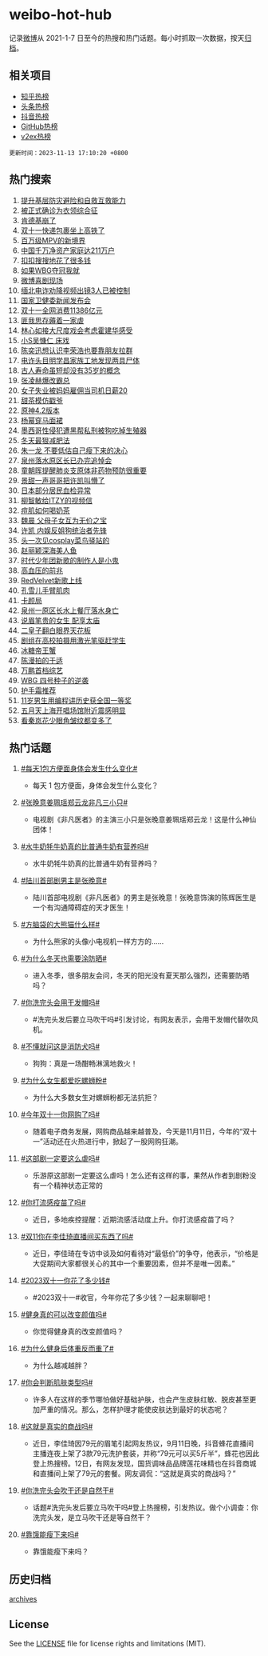 # weibo-hot-hub

记录[微博](https://www.weibo.com)从 2021-1-7 日至今的热搜和热门话题。每小时抓取一次数据，按天[归档](archives)。

## 相关项目

- [知乎热榜](https://github.com/lonnyzhang423/zhihu-hot-hub)
- [头条热榜](https://github.com/lonnyzhang423/toutiao-hot-hub)
- [抖音热榜](https://github.com/lonnyzhang423/douyin-hot-hub)
- [GitHub热榜](https://github.com/lonnyzhang423/github-hot-hub)
- [v2ex热榜](https://github.com/lonnyzhang423/v2ex-hot-hub)


`更新时间：2023-11-13 17:10:20 +0800`

## 热门搜索

1. [提升基层防灾避险和自救互救能力](https://m.weibo.cn/search?containerid=100103type%3D1%26t%3D10%26q%3D%23%E6%8F%90%E5%8D%87%E5%9F%BA%E5%B1%82%E9%98%B2%E7%81%BE%E9%81%BF%E9%99%A9%E5%92%8C%E8%87%AA%E6%95%91%E4%BA%92%E6%95%91%E8%83%BD%E5%8A%9B%23&stream_entry_id=51&isnewpage=1&extparam=seat%3D1%26c_type%3D51%26filter_type%3Drealtimehot%26cate%3D10103%26dgr%3D0%26q%3D%2523%25E6%258F%2590%25E5%258D%2587%25E5%259F%25BA%25E5%25B1%2582%25E9%2598%25B2%25E7%2581%25BE%25E9%2581%25BF%25E9%2599%25A9%25E5%2592%258C%25E8%2587%25AA%25E6%2595%2591%25E4%25BA%2592%25E6%2595%2591%25E8%2583%25BD%25E5%258A%259B%2523%26stream_entry_id%3D51%26pos%3D0%26display_time%3D1699866619%26pre_seqid%3D1699866619427016243217)
1. [被正式确诊为衣领综合征](https://m.weibo.cn/search?containerid=100103type%3D1%26t%3D10%26q%3D%23%E8%A2%AB%E6%AD%A3%E5%BC%8F%E7%A1%AE%E8%AF%8A%E4%B8%BA%E8%A1%A3%E9%A2%86%E7%BB%BC%E5%90%88%E5%BE%81%23&stream_entry_id=31&isnewpage=1&extparam=seat%3D1%26realpos%3D1%26filter_type%3Drealtimehot%26lcate%3D5001%26pos%3D0%26c_type%3D31%26band_rank%3D1%26flag%3D2%26dgr%3D0%26q%3D%2523%25E8%25A2%25AB%25E6%25AD%25A3%25E5%25BC%258F%25E7%25A1%25AE%25E8%25AF%258A%25E4%25B8%25BA%25E8%25A1%25A3%25E9%25A2%2586%25E7%25BB%25BC%25E5%2590%2588%25E5%25BE%2581%2523%26stream_entry_id%3D31%26cate%3D5001%26display_time%3D1699866619%26pre_seqid%3D1699866619427016243217)
1. [肯德基崩了](https://m.weibo.cn/search?containerid=100103type%3D1%26t%3D10%26q%3D%E8%82%AF%E5%BE%B7%E5%9F%BA%E5%B4%A9%E4%BA%86&stream_entry_id=31&isnewpage=1&extparam=seat%3D1%26realpos%3D2%26filter_type%3Drealtimehot%26lcate%3D5001%26pos%3D1%26c_type%3D31%26band_rank%3D2%26flag%3D1%26dgr%3D0%26q%3D%25E8%2582%25AF%25E5%25BE%25B7%25E5%259F%25BA%25E5%25B4%25A9%25E4%25BA%2586%26stream_entry_id%3D31%26cate%3D5001%26display_time%3D1699866619%26pre_seqid%3D1699866619427016243217)
1. [双十一快递包裹坐上高铁了](https://m.weibo.cn/search?containerid=100103type%3D1%26t%3D10%26q%3D%23%E5%8F%8C%E5%8D%81%E4%B8%80%E5%BF%AB%E9%80%92%E5%8C%85%E8%A3%B9%E5%9D%90%E4%B8%8A%E9%AB%98%E9%93%81%E4%BA%86%23&stream_entry_id=31&isnewpage=1&extparam=seat%3D1%26realpos%3D3%26filter_type%3Drealtimehot%26lcate%3D5001%26pos%3D2%26c_type%3D31%26band_rank%3D3%26flag%3D1%26dgr%3D0%26q%3D%2523%25E5%258F%258C%25E5%258D%2581%25E4%25B8%2580%25E5%25BF%25AB%25E9%2580%2592%25E5%258C%2585%25E8%25A3%25B9%25E5%259D%2590%25E4%25B8%258A%25E9%25AB%2598%25E9%2593%2581%25E4%25BA%2586%2523%26stream_entry_id%3D31%26cate%3D5001%26display_time%3D1699866619%26pre_seqid%3D1699866619427016243217)
1. [百万级MPV的新境界](https://m.weibo.cn/search?containerid=100103type%3D1%26t%3D10%26q%3D%23%E7%99%BE%E4%B8%87%E7%BA%A7MPV%E7%9A%84%E6%96%B0%E5%A2%83%E7%95%8C%23&stream_entry_id=31&isnewpage=1&extparam=seat%3D1%26c_type%3D31%26filter_type%3Drealtimehot%26lcate%3D5001%26topic_ad%3D1%26band_rank%3D4%26is_ad_pos%3D1%26stream_entry_id%3D31%26q%3D%2523%25E7%2599%25BE%25E4%25B8%2587%25E7%25BA%25A7MPV%25E7%259A%2584%25E6%2596%25B0%25E5%25A2%2583%25E7%2595%258C%2523%26dgr%3D0%26pos%3D3%26adid%3D211319%26cate%3D5001%26display_time%3D1699866619%26pre_seqid%3D1699866619427016243217)
1. [中国千万净资产家庭达211万户](https://m.weibo.cn/search?containerid=100103type%3D1%26t%3D10%26q%3D%23%E4%B8%AD%E5%9B%BD%E5%8D%83%E4%B8%87%E5%87%80%E8%B5%84%E4%BA%A7%E5%AE%B6%E5%BA%AD%E8%BE%BE211%E4%B8%87%E6%88%B7%23&stream_entry_id=31&isnewpage=1&extparam=seat%3D1%26realpos%3D4%26filter_type%3Drealtimehot%26lcate%3D5001%26pos%3D4%26c_type%3D31%26band_rank%3D4%26flag%3D0%26dgr%3D0%26q%3D%2523%25E4%25B8%25AD%25E5%259B%25BD%25E5%258D%2583%25E4%25B8%2587%25E5%2587%2580%25E8%25B5%2584%25E4%25BA%25A7%25E5%25AE%25B6%25E5%25BA%25AD%25E8%25BE%25BE211%25E4%25B8%2587%25E6%2588%25B7%2523%26stream_entry_id%3D31%26cate%3D5001%26display_time%3D1699866619%26pre_seqid%3D1699866619427016243217)
1. [扣扣搜搜地花了很多钱](https://m.weibo.cn/search?containerid=100103type%3D1%26t%3D10%26q%3D%E6%89%A3%E6%89%A3%E6%90%9C%E6%90%9C%E5%9C%B0%E8%8A%B1%E4%BA%86%E5%BE%88%E5%A4%9A%E9%92%B1&stream_entry_id=31&isnewpage=1&extparam=seat%3D1%26realpos%3D5%26filter_type%3Drealtimehot%26lcate%3D5001%26pos%3D5%26c_type%3D31%26band_rank%3D5%26flag%3D0%26dgr%3D0%26q%3D%25E6%2589%25A3%25E6%2589%25A3%25E6%2590%259C%25E6%2590%259C%25E5%259C%25B0%25E8%258A%25B1%25E4%25BA%2586%25E5%25BE%2588%25E5%25A4%259A%25E9%2592%25B1%26stream_entry_id%3D31%26cate%3D5001%26display_time%3D1699866619%26pre_seqid%3D1699866619427016243217)
1. [如果WBG夺冠我就](https://m.weibo.cn/search?containerid=100103type%3D1%26t%3D10%26q%3D%23%E5%A6%82%E6%9E%9CWBG%E5%A4%BA%E5%86%A0%E6%88%91%E5%B0%B1%23&stream_entry_id=31&isnewpage=1&extparam=seat%3D1%26realpos%3D6%26filter_type%3Drealtimehot%26lcate%3D5001%26pos%3D6%26c_type%3D31%26band_rank%3D6%26flag%3D1%26dgr%3D0%26q%3D%2523%25E5%25A6%2582%25E6%259E%259CWBG%25E5%25A4%25BA%25E5%2586%25A0%25E6%2588%2591%25E5%25B0%25B1%2523%26stream_entry_id%3D31%26cate%3D5001%26display_time%3D1699866619%26pre_seqid%3D1699866619427016243217)
1. [微博喜剧现场](https://m.weibo.cn/search?containerid=100103type%3D1%26t%3D10%26q%3D%23%E5%BE%AE%E5%8D%9A%E5%96%9C%E5%89%A7%E7%8E%B0%E5%9C%BA%23&stream_entry_id=31&isnewpage=1&extparam=seat%3D1%26band_rank%3D7%26cate%3D5001%26filter_type%3Drealtimehot%26lcate%3D5001%26stream_entry_id%3D31%26is_ad_pos%3D1%26q%3D%2523%25E5%25BE%25AE%25E5%258D%259A%25E5%2596%259C%25E5%2589%25A7%25E7%258E%25B0%25E5%259C%25BA%2523%26pos%3D7%26dgr%3D0%26c_type%3D31%26adid%3D211391%26display_time%3D1699866619%26pre_seqid%3D1699866619427016243217)
1. [缅北电诈劝降视频出镜3人已被控制](https://m.weibo.cn/search?containerid=100103type%3D1%26t%3D10%26q%3D%23%E7%BC%85%E5%8C%97%E7%94%B5%E8%AF%88%E5%8A%9D%E9%99%8D%E8%A7%86%E9%A2%91%E5%87%BA%E9%95%9C3%E4%BA%BA%E5%B7%B2%E8%A2%AB%E6%8E%A7%E5%88%B6%23&stream_entry_id=31&isnewpage=1&extparam=seat%3D1%26realpos%3D7%26filter_type%3Drealtimehot%26lcate%3D5001%26pos%3D8%26c_type%3D31%26band_rank%3D7%26flag%3D1%26dgr%3D0%26q%3D%2523%25E7%25BC%2585%25E5%258C%2597%25E7%2594%25B5%25E8%25AF%2588%25E5%258A%259D%25E9%2599%258D%25E8%25A7%2586%25E9%25A2%2591%25E5%2587%25BA%25E9%2595%259C3%25E4%25BA%25BA%25E5%25B7%25B2%25E8%25A2%25AB%25E6%258E%25A7%25E5%2588%25B6%2523%26stream_entry_id%3D31%26cate%3D5001%26display_time%3D1699866619%26pre_seqid%3D1699866619427016243217)
1. [国家卫健委新闻发布会](https://m.weibo.cn/search?containerid=100103type%3D1%26t%3D10%26q%3D%23%E5%9B%BD%E5%AE%B6%E5%8D%AB%E5%81%A5%E5%A7%94%E6%96%B0%E9%97%BB%E5%8F%91%E5%B8%83%E4%BC%9A%23&stream_entry_id=31&isnewpage=1&extparam=seat%3D1%26realpos%3D8%26filter_type%3Drealtimehot%26lcate%3D5001%26pos%3D9%26c_type%3D31%26band_rank%3D8%26flag%3D1%26dgr%3D0%26q%3D%2523%25E5%259B%25BD%25E5%25AE%25B6%25E5%258D%25AB%25E5%2581%25A5%25E5%25A7%2594%25E6%2596%25B0%25E9%2597%25BB%25E5%258F%2591%25E5%25B8%2583%25E4%25BC%259A%2523%26stream_entry_id%3D31%26cate%3D5001%26display_time%3D1699866619%26pre_seqid%3D1699866619427016243217)
1. [双十一全网消费11386亿元](https://m.weibo.cn/search?containerid=100103type%3D1%26t%3D10%26q%3D%23%E5%8F%8C%E5%8D%81%E4%B8%80%E5%85%A8%E7%BD%91%E6%B6%88%E8%B4%B911386%E4%BA%BF%E5%85%83%23&stream_entry_id=31&isnewpage=1&extparam=seat%3D1%26realpos%3D9%26filter_type%3Drealtimehot%26lcate%3D5001%26pos%3D10%26c_type%3D31%26band_rank%3D9%26flag%3D0%26dgr%3D0%26q%3D%2523%25E5%258F%258C%25E5%258D%2581%25E4%25B8%2580%25E5%2585%25A8%25E7%25BD%2591%25E6%25B6%2588%25E8%25B4%25B911386%25E4%25BA%25BF%25E5%2585%2583%2523%26stream_entry_id%3D31%26cate%3D5001%26display_time%3D1699866619%26pre_seqid%3D1699866619427016243217)
1. [匪我思存薅着一家虐](https://m.weibo.cn/search?containerid=100103type%3D1%26t%3D10%26q%3D%23%E5%8C%AA%E6%88%91%E6%80%9D%E5%AD%98%E8%96%85%E7%9D%80%E4%B8%80%E5%AE%B6%E8%99%90%23&stream_entry_id=31&isnewpage=1&extparam=seat%3D1%26realpos%3D10%26filter_type%3Drealtimehot%26lcate%3D5001%26pos%3D11%26c_type%3D31%26band_rank%3D10%26flag%3D1%26dgr%3D0%26q%3D%2523%25E5%258C%25AA%25E6%2588%2591%25E6%2580%259D%25E5%25AD%2598%25E8%2596%2585%25E7%259D%2580%25E4%25B8%2580%25E5%25AE%25B6%25E8%2599%2590%2523%26stream_entry_id%3D31%26cate%3D5001%26display_time%3D1699866619%26pre_seqid%3D1699866619427016243217)
1. [林心如接大尺度戏会考虑霍建华感受](https://m.weibo.cn/search?containerid=100103type%3D1%26t%3D10%26q%3D%23%E6%9E%97%E5%BF%83%E5%A6%82%E6%8E%A5%E5%A4%A7%E5%B0%BA%E5%BA%A6%E6%88%8F%E4%BC%9A%E8%80%83%E8%99%91%E9%9C%8D%E5%BB%BA%E5%8D%8E%E6%84%9F%E5%8F%97%23&stream_entry_id=31&isnewpage=1&extparam=seat%3D1%26realpos%3D11%26filter_type%3Drealtimehot%26lcate%3D5001%26pos%3D12%26c_type%3D31%26band_rank%3D11%26flag%3D2%26dgr%3D0%26q%3D%2523%25E6%259E%2597%25E5%25BF%2583%25E5%25A6%2582%25E6%258E%25A5%25E5%25A4%25A7%25E5%25B0%25BA%25E5%25BA%25A6%25E6%2588%258F%25E4%25BC%259A%25E8%2580%2583%25E8%2599%2591%25E9%259C%258D%25E5%25BB%25BA%25E5%258D%258E%25E6%2584%259F%25E5%258F%2597%2523%26stream_entry_id%3D31%26cate%3D5001%26display_time%3D1699866619%26pre_seqid%3D1699866619427016243217)
1. [小S吴慷仁 床戏](https://m.weibo.cn/search?containerid=100103type%3D1%26t%3D10%26q%3D%E5%B0%8FS%E5%90%B4%E6%85%B7%E4%BB%81+%E5%BA%8A%E6%88%8F&stream_entry_id=31&isnewpage=1&extparam=seat%3D1%26realpos%3D12%26filter_type%3Drealtimehot%26lcate%3D5001%26pos%3D13%26c_type%3D31%26band_rank%3D12%26flag%3D1%26dgr%3D0%26q%3D%25E5%25B0%258FS%25E5%2590%25B4%25E6%2585%25B7%25E4%25BB%2581%2520%25E5%25BA%258A%25E6%2588%258F%26stream_entry_id%3D31%26cate%3D5001%26display_time%3D1699866619%26pre_seqid%3D1699866619427016243217)
1. [陈奕迅想认识李荣浩也要靠朋友拉群](https://m.weibo.cn/search?containerid=100103type%3D1%26t%3D10%26q%3D%E9%99%88%E5%A5%95%E8%BF%85%E6%83%B3%E8%AE%A4%E8%AF%86%E6%9D%8E%E8%8D%A3%E6%B5%A9%E4%B9%9F%E8%A6%81%E9%9D%A0%E6%9C%8B%E5%8F%8B%E6%8B%89%E7%BE%A4&stream_entry_id=31&isnewpage=1&extparam=seat%3D1%26realpos%3D13%26filter_type%3Drealtimehot%26lcate%3D5001%26pos%3D14%26c_type%3D31%26band_rank%3D13%26flag%3D1%26dgr%3D0%26q%3D%25E9%2599%2588%25E5%25A5%2595%25E8%25BF%2585%25E6%2583%25B3%25E8%25AE%25A4%25E8%25AF%2586%25E6%259D%258E%25E8%258D%25A3%25E6%25B5%25A9%25E4%25B9%259F%25E8%25A6%2581%25E9%259D%25A0%25E6%259C%258B%25E5%258F%258B%25E6%258B%2589%25E7%25BE%25A4%26stream_entry_id%3D31%26cate%3D5001%26display_time%3D1699866619%26pre_seqid%3D1699866619427016243217)
1. [电诈头目明学昌家族工地发现两具尸体](https://m.weibo.cn/search?containerid=100103type%3D1%26t%3D10%26q%3D%23%E7%94%B5%E8%AF%88%E5%A4%B4%E7%9B%AE%E6%98%8E%E5%AD%A6%E6%98%8C%E5%AE%B6%E6%97%8F%E5%B7%A5%E5%9C%B0%E5%8F%91%E7%8E%B0%E4%B8%A4%E5%85%B7%E5%B0%B8%E4%BD%93%23&stream_entry_id=31&isnewpage=1&extparam=seat%3D1%26realpos%3D14%26filter_type%3Drealtimehot%26lcate%3D5001%26pos%3D15%26c_type%3D31%26band_rank%3D14%26flag%3D0%26dgr%3D0%26q%3D%2523%25E7%2594%25B5%25E8%25AF%2588%25E5%25A4%25B4%25E7%259B%25AE%25E6%2598%258E%25E5%25AD%25A6%25E6%2598%258C%25E5%25AE%25B6%25E6%2597%258F%25E5%25B7%25A5%25E5%259C%25B0%25E5%258F%2591%25E7%258E%25B0%25E4%25B8%25A4%25E5%2585%25B7%25E5%25B0%25B8%25E4%25BD%2593%2523%26stream_entry_id%3D31%26cate%3D5001%26display_time%3D1699866619%26pre_seqid%3D1699866619427016243217)
1. [古人寿命虽短却没有35岁的概念](https://m.weibo.cn/search?containerid=100103type%3D1%26t%3D10%26q%3D%E5%8F%A4%E4%BA%BA%E5%AF%BF%E5%91%BD%E8%99%BD%E7%9F%AD%E5%8D%B4%E6%B2%A1%E6%9C%8935%E5%B2%81%E7%9A%84%E6%A6%82%E5%BF%B5&stream_entry_id=31&isnewpage=1&extparam=seat%3D1%26realpos%3D15%26filter_type%3Drealtimehot%26lcate%3D5001%26pos%3D16%26c_type%3D31%26band_rank%3D15%26flag%3D0%26dgr%3D0%26q%3D%25E5%258F%25A4%25E4%25BA%25BA%25E5%25AF%25BF%25E5%2591%25BD%25E8%2599%25BD%25E7%259F%25AD%25E5%258D%25B4%25E6%25B2%25A1%25E6%259C%258935%25E5%25B2%2581%25E7%259A%2584%25E6%25A6%2582%25E5%25BF%25B5%26stream_entry_id%3D31%26cate%3D5001%26display_time%3D1699866619%26pre_seqid%3D1699866619427016243217)
1. [张凌赫爆改霸总](https://m.weibo.cn/search?containerid=100103type%3D1%26t%3D10%26q%3D%E5%BC%A0%E5%87%8C%E8%B5%AB%E7%88%86%E6%94%B9%E9%9C%B8%E6%80%BB&stream_entry_id=31&isnewpage=1&extparam=seat%3D1%26realpos%3D16%26filter_type%3Drealtimehot%26lcate%3D5001%26pos%3D17%26c_type%3D31%26band_rank%3D16%26flag%3D1%26dgr%3D0%26q%3D%25E5%25BC%25A0%25E5%2587%258C%25E8%25B5%25AB%25E7%2588%2586%25E6%2594%25B9%25E9%259C%25B8%25E6%2580%25BB%26stream_entry_id%3D31%26cate%3D5001%26display_time%3D1699866619%26pre_seqid%3D1699866619427016243217)
1. [女子失业被妈妈雇佣当司机日薪20](https://m.weibo.cn/search?containerid=100103type%3D1%26t%3D10%26q%3D%23%E5%A5%B3%E5%AD%90%E5%A4%B1%E4%B8%9A%E8%A2%AB%E5%A6%88%E5%A6%88%E9%9B%87%E4%BD%A3%E5%BD%93%E5%8F%B8%E6%9C%BA%E6%97%A5%E8%96%AA20%23&stream_entry_id=31&isnewpage=1&extparam=seat%3D1%26realpos%3D17%26filter_type%3Drealtimehot%26lcate%3D5001%26pos%3D18%26c_type%3D31%26band_rank%3D17%26flag%3D0%26dgr%3D0%26q%3D%2523%25E5%25A5%25B3%25E5%25AD%2590%25E5%25A4%25B1%25E4%25B8%259A%25E8%25A2%25AB%25E5%25A6%2588%25E5%25A6%2588%25E9%259B%2587%25E4%25BD%25A3%25E5%25BD%2593%25E5%258F%25B8%25E6%259C%25BA%25E6%2597%25A5%25E8%2596%25AA20%2523%26stream_entry_id%3D31%26cate%3D5001%26display_time%3D1699866619%26pre_seqid%3D1699866619427016243217)
1. [甜茶模仿戳爷](https://m.weibo.cn/search?containerid=100103type%3D1%26t%3D10%26q%3D%E7%94%9C%E8%8C%B6%E6%A8%A1%E4%BB%BF%E6%88%B3%E7%88%B7&stream_entry_id=31&isnewpage=1&extparam=seat%3D1%26realpos%3D18%26filter_type%3Drealtimehot%26lcate%3D5001%26pos%3D19%26c_type%3D31%26band_rank%3D18%26flag%3D1%26dgr%3D0%26q%3D%25E7%2594%259C%25E8%258C%25B6%25E6%25A8%25A1%25E4%25BB%25BF%25E6%2588%25B3%25E7%2588%25B7%26stream_entry_id%3D31%26cate%3D5001%26display_time%3D1699866619%26pre_seqid%3D1699866619427016243217)
1. [原神4.2版本](https://m.weibo.cn/search?containerid=100103type%3D1%26t%3D10%26q%3D%23%E5%8E%9F%E7%A5%9E4.2%E7%89%88%E6%9C%AC%23&stream_entry_id=31&isnewpage=1&extparam=seat%3D1%26realpos%3D19%26filter_type%3Drealtimehot%26lcate%3D5001%26pos%3D20%26c_type%3D31%26band_rank%3D19%26flag%3D1%26dgr%3D0%26q%3D%2523%25E5%258E%259F%25E7%25A5%259E4.2%25E7%2589%2588%25E6%259C%25AC%2523%26stream_entry_id%3D31%26cate%3D5001%26display_time%3D1699866619%26pre_seqid%3D1699866619427016243217)
1. [杨幂穿马面裙](https://m.weibo.cn/search?containerid=100103type%3D1%26t%3D10%26q%3D%E6%9D%A8%E5%B9%82%E7%A9%BF%E9%A9%AC%E9%9D%A2%E8%A3%99&stream_entry_id=31&isnewpage=1&extparam=seat%3D1%26realpos%3D20%26filter_type%3Drealtimehot%26lcate%3D5001%26pos%3D21%26c_type%3D31%26band_rank%3D20%26flag%3D0%26dgr%3D0%26q%3D%25E6%259D%25A8%25E5%25B9%2582%25E7%25A9%25BF%25E9%25A9%25AC%25E9%259D%25A2%25E8%25A3%2599%26stream_entry_id%3D31%26cate%3D5001%26display_time%3D1699866619%26pre_seqid%3D1699866619427016243217)
1. [墨西哥性侵犯遭黑帮私刑被狗吃掉生殖器](https://m.weibo.cn/search?containerid=100103type%3D1%26t%3D10%26q%3D%23%E5%A2%A8%E8%A5%BF%E5%93%A5%E6%80%A7%E4%BE%B5%E7%8A%AF%E9%81%AD%E9%BB%91%E5%B8%AE%E7%A7%81%E5%88%91%E8%A2%AB%E7%8B%97%E5%90%83%E6%8E%89%E7%94%9F%E6%AE%96%E5%99%A8%23&stream_entry_id=31&isnewpage=1&extparam=seat%3D1%26realpos%3D21%26filter_type%3Drealtimehot%26lcate%3D5001%26pos%3D22%26c_type%3D31%26band_rank%3D21%26flag%3D2%26dgr%3D0%26q%3D%2523%25E5%25A2%25A8%25E8%25A5%25BF%25E5%2593%25A5%25E6%2580%25A7%25E4%25BE%25B5%25E7%258A%25AF%25E9%2581%25AD%25E9%25BB%2591%25E5%25B8%25AE%25E7%25A7%2581%25E5%2588%2591%25E8%25A2%25AB%25E7%258B%2597%25E5%2590%2583%25E6%258E%2589%25E7%2594%259F%25E6%25AE%2596%25E5%2599%25A8%2523%26stream_entry_id%3D31%26cate%3D5001%26display_time%3D1699866619%26pre_seqid%3D1699866619427016243217)
1. [冬天最狠减肥法](https://m.weibo.cn/search?containerid=100103type%3D1%26t%3D10%26q%3D%E5%86%AC%E5%A4%A9%E6%9C%80%E7%8B%A0%E5%87%8F%E8%82%A5%E6%B3%95&stream_entry_id=31&isnewpage=1&extparam=seat%3D1%26realpos%3D22%26filter_type%3Drealtimehot%26lcate%3D5001%26pos%3D23%26c_type%3D31%26band_rank%3D22%26flag%3D0%26dgr%3D0%26q%3D%25E5%2586%25AC%25E5%25A4%25A9%25E6%259C%2580%25E7%258B%25A0%25E5%2587%258F%25E8%2582%25A5%25E6%25B3%2595%26stream_entry_id%3D31%26cate%3D5001%26display_time%3D1699866619%26pre_seqid%3D1699866619427016243217)
1. [朱一龙 不要低估自己瘦下来的决心](https://m.weibo.cn/search?containerid=100103type%3D1%26t%3D10%26q%3D%E6%9C%B1%E4%B8%80%E9%BE%99+%E4%B8%8D%E8%A6%81%E4%BD%8E%E4%BC%B0%E8%87%AA%E5%B7%B1%E7%98%A6%E4%B8%8B%E6%9D%A5%E7%9A%84%E5%86%B3%E5%BF%83&stream_entry_id=31&isnewpage=1&extparam=seat%3D1%26realpos%3D23%26filter_type%3Drealtimehot%26lcate%3D5001%26pos%3D24%26c_type%3D31%26band_rank%3D23%26flag%3D1%26dgr%3D0%26q%3D%25E6%259C%25B1%25E4%25B8%2580%25E9%25BE%2599%2520%25E4%25B8%258D%25E8%25A6%2581%25E4%25BD%258E%25E4%25BC%25B0%25E8%2587%25AA%25E5%25B7%25B1%25E7%2598%25A6%25E4%25B8%258B%25E6%259D%25A5%25E7%259A%2584%25E5%2586%25B3%25E5%25BF%2583%26stream_entry_id%3D31%26cate%3D5001%26display_time%3D1699866619%26pre_seqid%3D1699866619427016243217)
1. [泉州落水原区长已办完追悼会](https://m.weibo.cn/search?containerid=100103type%3D1%26t%3D10%26q%3D%23%E6%B3%89%E5%B7%9E%E8%90%BD%E6%B0%B4%E5%8E%9F%E5%8C%BA%E9%95%BF%E5%B7%B2%E5%8A%9E%E5%AE%8C%E8%BF%BD%E6%82%BC%E4%BC%9A%23&stream_entry_id=31&isnewpage=1&extparam=seat%3D1%26realpos%3D24%26filter_type%3Drealtimehot%26lcate%3D5001%26pos%3D25%26c_type%3D31%26band_rank%3D24%26flag%3D1%26dgr%3D0%26q%3D%2523%25E6%25B3%2589%25E5%25B7%259E%25E8%2590%25BD%25E6%25B0%25B4%25E5%258E%259F%25E5%258C%25BA%25E9%2595%25BF%25E5%25B7%25B2%25E5%258A%259E%25E5%25AE%258C%25E8%25BF%25BD%25E6%2582%25BC%25E4%25BC%259A%2523%26stream_entry_id%3D31%26cate%3D5001%26display_time%3D1699866619%26pre_seqid%3D1699866619427016243217)
1. [童朝晖提醒肺炎支原体非药物预防很重要](https://m.weibo.cn/search?containerid=100103type%3D1%26t%3D10%26q%3D%23%E7%AB%A5%E6%9C%9D%E6%99%96%E6%8F%90%E9%86%92%E8%82%BA%E7%82%8E%E6%94%AF%E5%8E%9F%E4%BD%93%E9%9D%9E%E8%8D%AF%E7%89%A9%E9%A2%84%E9%98%B2%E5%BE%88%E9%87%8D%E8%A6%81%23&stream_entry_id=31&isnewpage=1&extparam=seat%3D1%26realpos%3D25%26filter_type%3Drealtimehot%26lcate%3D5001%26pos%3D26%26c_type%3D31%26band_rank%3D25%26flag%3D1%26dgr%3D0%26q%3D%2523%25E7%25AB%25A5%25E6%259C%259D%25E6%2599%2596%25E6%258F%2590%25E9%2586%2592%25E8%2582%25BA%25E7%2582%258E%25E6%2594%25AF%25E5%258E%259F%25E4%25BD%2593%25E9%259D%259E%25E8%258D%25AF%25E7%2589%25A9%25E9%25A2%2584%25E9%2598%25B2%25E5%25BE%2588%25E9%2587%258D%25E8%25A6%2581%2523%26stream_entry_id%3D31%26cate%3D5001%26display_time%3D1699866619%26pre_seqid%3D1699866619427016243217)
1. [景甜一声哥哥把许凯叫懵了](https://m.weibo.cn/search?containerid=100103type%3D1%26t%3D10%26q%3D%23%E6%99%AF%E7%94%9C%E4%B8%80%E5%A3%B0%E5%93%A5%E5%93%A5%E6%8A%8A%E8%AE%B8%E5%87%AF%E5%8F%AB%E6%87%B5%E4%BA%86%23&stream_entry_id=31&isnewpage=1&extparam=seat%3D1%26realpos%3D26%26filter_type%3Drealtimehot%26lcate%3D5001%26pos%3D27%26c_type%3D31%26band_rank%3D26%26flag%3D0%26dgr%3D0%26q%3D%2523%25E6%2599%25AF%25E7%2594%259C%25E4%25B8%2580%25E5%25A3%25B0%25E5%2593%25A5%25E5%2593%25A5%25E6%258A%258A%25E8%25AE%25B8%25E5%2587%25AF%25E5%258F%25AB%25E6%2587%25B5%25E4%25BA%2586%2523%26stream_entry_id%3D31%26cate%3D5001%26display_time%3D1699866619%26pre_seqid%3D1699866619427016243217)
1. [日本部分居民血检异常](https://m.weibo.cn/search?containerid=100103type%3D1%26t%3D10%26q%3D%23%E6%97%A5%E6%9C%AC%E9%83%A8%E5%88%86%E5%B1%85%E6%B0%91%E8%A1%80%E6%A3%80%E5%BC%82%E5%B8%B8%23&stream_entry_id=31&isnewpage=1&extparam=seat%3D1%26realpos%3D27%26filter_type%3Drealtimehot%26lcate%3D5001%26pos%3D28%26c_type%3D31%26band_rank%3D27%26flag%3D0%26dgr%3D0%26q%3D%2523%25E6%2597%25A5%25E6%259C%25AC%25E9%2583%25A8%25E5%2588%2586%25E5%25B1%2585%25E6%25B0%2591%25E8%25A1%2580%25E6%25A3%2580%25E5%25BC%2582%25E5%25B8%25B8%2523%26stream_entry_id%3D31%26cate%3D5001%26display_time%3D1699866619%26pre_seqid%3D1699866619427016243217)
1. [柳智敏给ITZY的视频信](https://m.weibo.cn/search?containerid=100103type%3D1%26t%3D10%26q%3D%E6%9F%B3%E6%99%BA%E6%95%8F%E7%BB%99ITZY%E7%9A%84%E8%A7%86%E9%A2%91%E4%BF%A1&stream_entry_id=31&isnewpage=1&extparam=seat%3D1%26realpos%3D28%26filter_type%3Drealtimehot%26lcate%3D5001%26pos%3D29%26c_type%3D31%26band_rank%3D28%26flag%3D1%26dgr%3D0%26q%3D%25E6%259F%25B3%25E6%2599%25BA%25E6%2595%258F%25E7%25BB%2599ITZY%25E7%259A%2584%25E8%25A7%2586%25E9%25A2%2591%25E4%25BF%25A1%26stream_entry_id%3D31%26cate%3D5001%26display_time%3D1699866619%26pre_seqid%3D1699866619427016243217)
1. [痘肌如何喝奶茶](https://m.weibo.cn/search?containerid=100103type%3D1%26t%3D10%26q%3D%E7%97%98%E8%82%8C%E5%A6%82%E4%BD%95%E5%96%9D%E5%A5%B6%E8%8C%B6&stream_entry_id=31&isnewpage=1&extparam=seat%3D1%26realpos%3D29%26filter_type%3Drealtimehot%26lcate%3D5001%26pos%3D30%26c_type%3D31%26band_rank%3D29%26flag%3D1%26dgr%3D0%26q%3D%25E7%2597%2598%25E8%2582%258C%25E5%25A6%2582%25E4%25BD%2595%25E5%2596%259D%25E5%25A5%25B6%25E8%258C%25B6%26stream_entry_id%3D31%26cate%3D5001%26display_time%3D1699866619%26pre_seqid%3D1699866619427016243217)
1. [魏晨 父母子女互为无价之宝](https://m.weibo.cn/search?containerid=100103type%3D1%26t%3D10%26q%3D%E9%AD%8F%E6%99%A8+%E7%88%B6%E6%AF%8D%E5%AD%90%E5%A5%B3%E4%BA%92%E4%B8%BA%E6%97%A0%E4%BB%B7%E4%B9%8B%E5%AE%9D&stream_entry_id=31&isnewpage=1&extparam=seat%3D1%26realpos%3D30%26filter_type%3Drealtimehot%26lcate%3D5001%26pos%3D31%26c_type%3D31%26band_rank%3D30%26flag%3D0%26dgr%3D0%26q%3D%25E9%25AD%258F%25E6%2599%25A8%2520%25E7%2588%25B6%25E6%25AF%258D%25E5%25AD%2590%25E5%25A5%25B3%25E4%25BA%2592%25E4%25B8%25BA%25E6%2597%25A0%25E4%25BB%25B7%25E4%25B9%258B%25E5%25AE%259D%26stream_entry_id%3D31%26cate%3D5001%26display_time%3D1699866619%26pre_seqid%3D1699866619427016243217)
1. [许凯 内娱反姐狗统治者先锋](https://m.weibo.cn/search?containerid=100103type%3D1%26t%3D10%26q%3D%E8%AE%B8%E5%87%AF+%E5%86%85%E5%A8%B1%E5%8F%8D%E5%A7%90%E7%8B%97%E7%BB%9F%E6%B2%BB%E8%80%85%E5%85%88%E9%94%8B&stream_entry_id=31&isnewpage=1&extparam=seat%3D1%26realpos%3D31%26filter_type%3Drealtimehot%26lcate%3D5001%26pos%3D32%26c_type%3D31%26band_rank%3D31%26flag%3D1%26dgr%3D0%26q%3D%25E8%25AE%25B8%25E5%2587%25AF%2520%25E5%2586%2585%25E5%25A8%25B1%25E5%258F%258D%25E5%25A7%2590%25E7%258B%2597%25E7%25BB%259F%25E6%25B2%25BB%25E8%2580%2585%25E5%2585%2588%25E9%2594%258B%26stream_entry_id%3D31%26cate%3D5001%26display_time%3D1699866619%26pre_seqid%3D1699866619427016243217)
1. [头一次见cosplay菜鸟驿站的](https://m.weibo.cn/search?containerid=100103type%3D1%26t%3D10%26q%3D%E5%A4%B4%E4%B8%80%E6%AC%A1%E8%A7%81cosplay%E8%8F%9C%E9%B8%9F%E9%A9%BF%E7%AB%99%E7%9A%84&stream_entry_id=31&isnewpage=1&extparam=seat%3D1%26realpos%3D32%26filter_type%3Drealtimehot%26lcate%3D5001%26pos%3D33%26c_type%3D31%26band_rank%3D32%26flag%3D1%26dgr%3D0%26q%3D%25E5%25A4%25B4%25E4%25B8%2580%25E6%25AC%25A1%25E8%25A7%2581cosplay%25E8%258F%259C%25E9%25B8%259F%25E9%25A9%25BF%25E7%25AB%2599%25E7%259A%2584%26stream_entry_id%3D31%26cate%3D5001%26display_time%3D1699866619%26pre_seqid%3D1699866619427016243217)
1. [赵丽颖深海美人鱼](https://m.weibo.cn/search?containerid=100103type%3D1%26t%3D10%26q%3D%23%E8%B5%B5%E4%B8%BD%E9%A2%96%E6%B7%B1%E6%B5%B7%E7%BE%8E%E4%BA%BA%E9%B1%BC%23&stream_entry_id=31&isnewpage=1&extparam=seat%3D1%26realpos%3D33%26filter_type%3Drealtimehot%26lcate%3D5001%26pos%3D34%26c_type%3D31%26band_rank%3D33%26flag%3D1%26dgr%3D0%26q%3D%2523%25E8%25B5%25B5%25E4%25B8%25BD%25E9%25A2%2596%25E6%25B7%25B1%25E6%25B5%25B7%25E7%25BE%258E%25E4%25BA%25BA%25E9%25B1%25BC%2523%26stream_entry_id%3D31%26cate%3D5001%26display_time%3D1699866619%26pre_seqid%3D1699866619427016243217)
1. [时代少年团新歌的制作人是小鬼](https://m.weibo.cn/search?containerid=100103type%3D1%26t%3D10%26q%3D%23%E6%97%B6%E4%BB%A3%E5%B0%91%E5%B9%B4%E5%9B%A2%E6%96%B0%E6%AD%8C%E7%9A%84%E5%88%B6%E4%BD%9C%E4%BA%BA%E6%98%AF%E5%B0%8F%E9%AC%BC%23&stream_entry_id=31&isnewpage=1&extparam=seat%3D1%26realpos%3D34%26filter_type%3Drealtimehot%26lcate%3D5001%26pos%3D35%26c_type%3D31%26band_rank%3D34%26flag%3D0%26dgr%3D0%26q%3D%2523%25E6%2597%25B6%25E4%25BB%25A3%25E5%25B0%2591%25E5%25B9%25B4%25E5%259B%25A2%25E6%2596%25B0%25E6%25AD%258C%25E7%259A%2584%25E5%2588%25B6%25E4%25BD%259C%25E4%25BA%25BA%25E6%2598%25AF%25E5%25B0%258F%25E9%25AC%25BC%2523%26stream_entry_id%3D31%26cate%3D5001%26display_time%3D1699866619%26pre_seqid%3D1699866619427016243217)
1. [高血压的前兆](https://m.weibo.cn/search?containerid=100103type%3D1%26t%3D10%26q%3D%E9%AB%98%E8%A1%80%E5%8E%8B%E7%9A%84%E5%89%8D%E5%85%86&stream_entry_id=31&isnewpage=1&extparam=seat%3D1%26realpos%3D35%26filter_type%3Drealtimehot%26lcate%3D5001%26pos%3D36%26c_type%3D31%26band_rank%3D35%26flag%3D1%26dgr%3D0%26q%3D%25E9%25AB%2598%25E8%25A1%2580%25E5%258E%258B%25E7%259A%2584%25E5%2589%258D%25E5%2585%2586%26stream_entry_id%3D31%26cate%3D5001%26display_time%3D1699866619%26pre_seqid%3D1699866619427016243217)
1. [RedVelvet新歌上线](https://m.weibo.cn/search?containerid=100103type%3D1%26t%3D10%26q%3D%23RedVelvet%E6%96%B0%E6%AD%8C%E4%B8%8A%E7%BA%BF%23&stream_entry_id=31&isnewpage=1&extparam=seat%3D1%26realpos%3D36%26filter_type%3Drealtimehot%26lcate%3D5001%26pos%3D37%26c_type%3D31%26band_rank%3D36%26flag%3D1%26dgr%3D0%26q%3D%2523RedVelvet%25E6%2596%25B0%25E6%25AD%258C%25E4%25B8%258A%25E7%25BA%25BF%2523%26stream_entry_id%3D31%26cate%3D5001%26display_time%3D1699866619%26pre_seqid%3D1699866619427016243217)
1. [孔雪儿手臂肌肉](https://m.weibo.cn/search?containerid=100103type%3D1%26t%3D10%26q%3D%23%E5%AD%94%E9%9B%AA%E5%84%BF%E6%89%8B%E8%87%82%E8%82%8C%E8%82%89%23&stream_entry_id=31&isnewpage=1&extparam=seat%3D1%26realpos%3D37%26filter_type%3Drealtimehot%26lcate%3D5001%26pos%3D38%26c_type%3D31%26band_rank%3D37%26flag%3D1%26dgr%3D0%26q%3D%2523%25E5%25AD%2594%25E9%259B%25AA%25E5%2584%25BF%25E6%2589%258B%25E8%2587%2582%25E8%2582%258C%25E8%2582%2589%2523%26stream_entry_id%3D31%26cate%3D5001%26display_time%3D1699866619%26pre_seqid%3D1699866619427016243217)
1. [卡颜局](https://m.weibo.cn/search?containerid=100103type%3D1%26t%3D10%26q%3D%E5%8D%A1%E9%A2%9C%E5%B1%80&stream_entry_id=31&isnewpage=1&extparam=seat%3D1%26realpos%3D38%26filter_type%3Drealtimehot%26lcate%3D5001%26pos%3D39%26c_type%3D31%26band_rank%3D38%26flag%3D1%26dgr%3D0%26q%3D%25E5%258D%25A1%25E9%25A2%259C%25E5%25B1%2580%26stream_entry_id%3D31%26cate%3D5001%26display_time%3D1699866619%26pre_seqid%3D1699866619427016243217)
1. [泉州一原区长水上餐厅落水身亡](https://m.weibo.cn/search?containerid=100103type%3D1%26t%3D10%26q%3D%23%E6%B3%89%E5%B7%9E%E4%B8%80%E5%8E%9F%E5%8C%BA%E9%95%BF%E6%B0%B4%E4%B8%8A%E9%A4%90%E5%8E%85%E8%90%BD%E6%B0%B4%E8%BA%AB%E4%BA%A1%23&stream_entry_id=31&isnewpage=1&extparam=seat%3D1%26realpos%3D39%26filter_type%3Drealtimehot%26lcate%3D5001%26pos%3D40%26c_type%3D31%26band_rank%3D39%26flag%3D0%26dgr%3D0%26q%3D%2523%25E6%25B3%2589%25E5%25B7%259E%25E4%25B8%2580%25E5%258E%259F%25E5%258C%25BA%25E9%2595%25BF%25E6%25B0%25B4%25E4%25B8%258A%25E9%25A4%2590%25E5%258E%2585%25E8%2590%25BD%25E6%25B0%25B4%25E8%25BA%25AB%25E4%25BA%25A1%2523%26stream_entry_id%3D31%26cate%3D5001%26display_time%3D1699866619%26pre_seqid%3D1699866619427016243217)
1. [说眉笔贵的女生 配享太庙](https://m.weibo.cn/search?containerid=100103type%3D1%26t%3D10%26q%3D%E8%AF%B4%E7%9C%89%E7%AC%94%E8%B4%B5%E7%9A%84%E5%A5%B3%E7%94%9F+%E9%85%8D%E4%BA%AB%E5%A4%AA%E5%BA%99&stream_entry_id=31&isnewpage=1&extparam=seat%3D1%26realpos%3D40%26filter_type%3Drealtimehot%26lcate%3D5001%26pos%3D41%26c_type%3D31%26band_rank%3D40%26flag%3D1%26dgr%3D0%26q%3D%25E8%25AF%25B4%25E7%259C%2589%25E7%25AC%2594%25E8%25B4%25B5%25E7%259A%2584%25E5%25A5%25B3%25E7%2594%259F%2520%25E9%2585%258D%25E4%25BA%25AB%25E5%25A4%25AA%25E5%25BA%2599%26stream_entry_id%3D31%26cate%3D5001%26display_time%3D1699866619%26pre_seqid%3D1699866619427016243217)
1. [二皇子翻白眼界天花板](https://m.weibo.cn/search?containerid=100103type%3D1%26t%3D10%26q%3D%23%E4%BA%8C%E7%9A%87%E5%AD%90%E7%BF%BB%E7%99%BD%E7%9C%BC%E7%95%8C%E5%A4%A9%E8%8A%B1%E6%9D%BF%23&stream_entry_id=31&isnewpage=1&extparam=seat%3D1%26realpos%3D41%26filter_type%3Drealtimehot%26lcate%3D5001%26pos%3D42%26c_type%3D31%26band_rank%3D41%26flag%3D1%26dgr%3D0%26q%3D%2523%25E4%25BA%258C%25E7%259A%2587%25E5%25AD%2590%25E7%25BF%25BB%25E7%2599%25BD%25E7%259C%25BC%25E7%2595%258C%25E5%25A4%25A9%25E8%258A%25B1%25E6%259D%25BF%2523%26stream_entry_id%3D31%26cate%3D5001%26display_time%3D1699866619%26pre_seqid%3D1699866619427016243217)
1. [剧组在高校拍摄用激光笔驱赶学生](https://m.weibo.cn/search?containerid=100103type%3D1%26t%3D10%26q%3D%23%E5%89%A7%E7%BB%84%E5%9C%A8%E9%AB%98%E6%A0%A1%E6%8B%8D%E6%91%84%E7%94%A8%E6%BF%80%E5%85%89%E7%AC%94%E9%A9%B1%E8%B5%B6%E5%AD%A6%E7%94%9F%23&stream_entry_id=31&isnewpage=1&extparam=seat%3D1%26realpos%3D42%26filter_type%3Drealtimehot%26lcate%3D5001%26pos%3D43%26c_type%3D31%26band_rank%3D42%26flag%3D1%26dgr%3D0%26q%3D%2523%25E5%2589%25A7%25E7%25BB%2584%25E5%259C%25A8%25E9%25AB%2598%25E6%25A0%25A1%25E6%258B%258D%25E6%2591%2584%25E7%2594%25A8%25E6%25BF%2580%25E5%2585%2589%25E7%25AC%2594%25E9%25A9%25B1%25E8%25B5%25B6%25E5%25AD%25A6%25E7%2594%259F%2523%26stream_entry_id%3D31%26cate%3D5001%26display_time%3D1699866619%26pre_seqid%3D1699866619427016243217)
1. [冰糖帝王蟹](https://m.weibo.cn/search?containerid=100103type%3D1%26t%3D10%26q%3D%E5%86%B0%E7%B3%96%E5%B8%9D%E7%8E%8B%E8%9F%B9&stream_entry_id=31&isnewpage=1&extparam=seat%3D1%26realpos%3D43%26filter_type%3Drealtimehot%26lcate%3D5001%26pos%3D44%26c_type%3D31%26band_rank%3D43%26flag%3D0%26dgr%3D0%26q%3D%25E5%2586%25B0%25E7%25B3%2596%25E5%25B8%259D%25E7%258E%258B%25E8%259F%25B9%26stream_entry_id%3D31%26cate%3D5001%26display_time%3D1699866619%26pre_seqid%3D1699866619427016243217)
1. [陈漫拍的于适](https://m.weibo.cn/search?containerid=100103type%3D1%26t%3D10%26q%3D%23%E9%99%88%E6%BC%AB%E6%8B%8D%E7%9A%84%E4%BA%8E%E9%80%82%23&stream_entry_id=31&isnewpage=1&extparam=seat%3D1%26realpos%3D44%26filter_type%3Drealtimehot%26lcate%3D5001%26pos%3D45%26c_type%3D31%26band_rank%3D44%26flag%3D0%26dgr%3D0%26q%3D%2523%25E9%2599%2588%25E6%25BC%25AB%25E6%258B%258D%25E7%259A%2584%25E4%25BA%258E%25E9%2580%2582%2523%26stream_entry_id%3D31%26cate%3D5001%26display_time%3D1699866619%26pre_seqid%3D1699866619427016243217)
1. [万鹏首档综艺](https://m.weibo.cn/search?containerid=100103type%3D1%26t%3D10%26q%3D%23%E4%B8%87%E9%B9%8F%E9%A6%96%E6%A1%A3%E7%BB%BC%E8%89%BA%23&stream_entry_id=31&isnewpage=1&extparam=seat%3D1%26realpos%3D45%26filter_type%3Drealtimehot%26lcate%3D5001%26pos%3D46%26c_type%3D31%26band_rank%3D45%26flag%3D0%26dgr%3D0%26q%3D%2523%25E4%25B8%2587%25E9%25B9%258F%25E9%25A6%2596%25E6%25A1%25A3%25E7%25BB%25BC%25E8%2589%25BA%2523%26stream_entry_id%3D31%26cate%3D5001%26display_time%3D1699866619%26pre_seqid%3D1699866619427016243217)
1. [WBG 四号种子的逆袭](https://m.weibo.cn/search?containerid=100103type%3D1%26t%3D10%26q%3DWBG+%E5%9B%9B%E5%8F%B7%E7%A7%8D%E5%AD%90%E7%9A%84%E9%80%86%E8%A2%AD&stream_entry_id=31&isnewpage=1&extparam=seat%3D1%26realpos%3D46%26filter_type%3Drealtimehot%26lcate%3D5001%26pos%3D47%26c_type%3D31%26band_rank%3D46%26flag%3D0%26dgr%3D0%26q%3DWBG%2520%25E5%259B%259B%25E5%258F%25B7%25E7%25A7%258D%25E5%25AD%2590%25E7%259A%2584%25E9%2580%2586%25E8%25A2%25AD%26stream_entry_id%3D31%26cate%3D5001%26display_time%3D1699866619%26pre_seqid%3D1699866619427016243217)
1. [护手霜推荐](https://m.weibo.cn/search?containerid=100103type%3D1%26t%3D10%26q%3D%E6%8A%A4%E6%89%8B%E9%9C%9C%E6%8E%A8%E8%8D%90&stream_entry_id=31&isnewpage=1&extparam=seat%3D1%26realpos%3D47%26filter_type%3Drealtimehot%26lcate%3D5001%26pos%3D48%26c_type%3D31%26band_rank%3D47%26flag%3D1%26dgr%3D0%26q%3D%25E6%258A%25A4%25E6%2589%258B%25E9%259C%259C%25E6%258E%25A8%25E8%258D%2590%26stream_entry_id%3D31%26cate%3D5001%26display_time%3D1699866619%26pre_seqid%3D1699866619427016243217)
1. [11岁男生用编程讲历史获全国一等奖](https://m.weibo.cn/search?containerid=100103type%3D1%26t%3D10%26q%3D%2311%E5%B2%81%E7%94%B7%E7%94%9F%E7%94%A8%E7%BC%96%E7%A8%8B%E8%AE%B2%E5%8E%86%E5%8F%B2%E8%8E%B7%E5%85%A8%E5%9B%BD%E4%B8%80%E7%AD%89%E5%A5%96%23&stream_entry_id=31&isnewpage=1&extparam=seat%3D1%26realpos%3D48%26filter_type%3Drealtimehot%26lcate%3D5001%26pos%3D49%26c_type%3D31%26band_rank%3D48%26flag%3D32768%26dgr%3D0%26q%3D%252311%25E5%25B2%2581%25E7%2594%25B7%25E7%2594%259F%25E7%2594%25A8%25E7%25BC%2596%25E7%25A8%258B%25E8%25AE%25B2%25E5%258E%2586%25E5%258F%25B2%25E8%258E%25B7%25E5%2585%25A8%25E5%259B%25BD%25E4%25B8%2580%25E7%25AD%2589%25E5%25A5%2596%2523%26stream_entry_id%3D31%26cate%3D5001%26display_time%3D1699866619%26pre_seqid%3D1699866619427016243217)
1. [五月天上海开唱场馆附近震感明显](https://m.weibo.cn/search?containerid=100103type%3D1%26t%3D10%26q%3D%23%E4%BA%94%E6%9C%88%E5%A4%A9%E4%B8%8A%E6%B5%B7%E5%BC%80%E5%94%B1%E5%9C%BA%E9%A6%86%E9%99%84%E8%BF%91%E9%9C%87%E6%84%9F%E6%98%8E%E6%98%BE%23&stream_entry_id=31&isnewpage=1&extparam=seat%3D1%26realpos%3D49%26filter_type%3Drealtimehot%26lcate%3D5001%26pos%3D50%26c_type%3D31%26band_rank%3D49%26flag%3D1%26dgr%3D0%26q%3D%2523%25E4%25BA%2594%25E6%259C%2588%25E5%25A4%25A9%25E4%25B8%258A%25E6%25B5%25B7%25E5%25BC%2580%25E5%2594%25B1%25E5%259C%25BA%25E9%25A6%2586%25E9%2599%2584%25E8%25BF%2591%25E9%259C%2587%25E6%2584%259F%25E6%2598%258E%25E6%2598%25BE%2523%26stream_entry_id%3D31%26cate%3D5001%26display_time%3D1699866619%26pre_seqid%3D1699866619427016243217)
1. [看秦岚花少眼角皱纹都变多了](https://m.weibo.cn/search?containerid=100103type%3D1%26t%3D10%26q%3D%E7%9C%8B%E7%A7%A6%E5%B2%9A%E8%8A%B1%E5%B0%91%E7%9C%BC%E8%A7%92%E7%9A%B1%E7%BA%B9%E9%83%BD%E5%8F%98%E5%A4%9A%E4%BA%86&stream_entry_id=31&isnewpage=1&extparam=seat%3D1%26realpos%3D50%26filter_type%3Drealtimehot%26lcate%3D5001%26pos%3D51%26c_type%3D31%26band_rank%3D50%26flag%3D0%26dgr%3D0%26q%3D%25E7%259C%258B%25E7%25A7%25A6%25E5%25B2%259A%25E8%258A%25B1%25E5%25B0%2591%25E7%259C%25BC%25E8%25A7%2592%25E7%259A%25B1%25E7%25BA%25B9%25E9%2583%25BD%25E5%258F%2598%25E5%25A4%259A%25E4%25BA%2586%26stream_entry_id%3D31%26cate%3D5001%26display_time%3D1699866619%26pre_seqid%3D1699866619427016243217)

## 热门话题

1. [#每天1包方便面身体会发生什么变化#](https://m.weibo.cn/search?containerid=231522type%3D1%26t%3D10%26q%3D%23%E6%AF%8F%E5%A4%A91%E5%8C%85%E6%96%B9%E4%BE%BF%E9%9D%A2%E8%BA%AB%E4%BD%93%E4%BC%9A%E5%8F%91%E7%94%9F%E4%BB%80%E4%B9%88%E5%8F%98%E5%8C%96%23&stream_entry_id=128&isnewpage=1&extparam=seat%3D1%26c_type%3D128%26unitid%3D1699844514492%26pos%3D1-0-0%26dgr%3D0%26cate%3D5004%26lcate%3D5004%26display_time%3D1699866620%26pre_seqid%3D169986662049307373205)
    - 每天 1 包方便面，身体会发生什么变化？

1. [#张晚意姜珮瑶郑云龙非凡三小只#](https://m.weibo.cn/search?containerid=231522type%3D1%26t%3D10%26q%3D%23%E5%BC%A0%E6%99%9A%E6%84%8F%E5%A7%9C%E7%8F%AE%E7%91%B6%E9%83%91%E4%BA%91%E9%BE%99%E9%9D%9E%E5%87%A1%E4%B8%89%E5%B0%8F%E5%8F%AA%23&stream_entry_id=128&isnewpage=1&extparam=seat%3D1%26c_type%3D128%26unitid%3D1699865221891%26pos%3D1-0-1%26dgr%3D0%26cate%3D5004%26lcate%3D5004%26display_time%3D1699866620%26pre_seqid%3D169986662049307373205)
    - 电视剧《非凡医者》的主演三小只是张晚意姜珮瑶郑云龙！这是什么神仙团体！

1. [#水牛奶牦牛奶真的比普通牛奶有营养吗#](https://m.weibo.cn/search?containerid=231522type%3D1%26t%3D10%26q%3D%23%E6%B0%B4%E7%89%9B%E5%A5%B6%E7%89%A6%E7%89%9B%E5%A5%B6%E7%9C%9F%E7%9A%84%E6%AF%94%E6%99%AE%E9%80%9A%E7%89%9B%E5%A5%B6%E6%9C%89%E8%90%A5%E5%85%BB%E5%90%97%23&stream_entry_id=128&isnewpage=1&extparam=seat%3D1%26c_type%3D128%26unitid%3D1699783008391%26pos%3D1-0-2%26dgr%3D0%26cate%3D5004%26lcate%3D5004%26display_time%3D1699866620%26pre_seqid%3D169986662049307373205)
    - 水牛奶牦牛奶真的比普通牛奶有营养吗？

1. [#陆川首部剧男主是张晚意#](https://m.weibo.cn/search?containerid=231522type%3D1%26t%3D10%26q%3D%23%E9%99%86%E5%B7%9D%E9%A6%96%E9%83%A8%E5%89%A7%E7%94%B7%E4%B8%BB%E6%98%AF%E5%BC%A0%E6%99%9A%E6%84%8F%23&stream_entry_id=128&isnewpage=1&extparam=seat%3D1%26c_type%3D128%26unitid%3D1699848107828%26pos%3D1-0-3%26dgr%3D0%26cate%3D5004%26lcate%3D5004%26display_time%3D1699866620%26pre_seqid%3D169986662049307373205)
    - 陆川首部电视剧《非凡医者》的男主是张晚意！张晚意饰演的陈辉医生是一个有沟通障碍症的天才医生！

1. [#方脑袋的大熊猫什么样#](https://m.weibo.cn/search?containerid=231522type%3D1%26t%3D10%26q%3D%23%E6%96%B9%E8%84%91%E8%A2%8B%E7%9A%84%E5%A4%A7%E7%86%8A%E7%8C%AB%E4%BB%80%E4%B9%88%E6%A0%B7%23&stream_entry_id=128&isnewpage=1&extparam=seat%3D1%26c_type%3D128%26unitid%3D1699838194486%26pos%3D1-0-4%26dgr%3D0%26cate%3D5004%26lcate%3D5004%26display_time%3D1699866620%26pre_seqid%3D169986662049307373205)
    - 为什么熊家的头像小电视机一样方方的……

1. [#为什么冬天也需要涂防晒#](https://m.weibo.cn/search?containerid=231522type%3D1%26t%3D10%26q%3D%23%E4%B8%BA%E4%BB%80%E4%B9%88%E5%86%AC%E5%A4%A9%E4%B9%9F%E9%9C%80%E8%A6%81%E6%B6%82%E9%98%B2%E6%99%92%23&stream_entry_id=128&isnewpage=1&extparam=seat%3D1%26c_type%3D128%26unitid%3D1699847811564%26pos%3D1-0-5%26dgr%3D0%26cate%3D5004%26lcate%3D5004%26display_time%3D1699866620%26pre_seqid%3D169986662049307373205)
    - 进入冬季，很多朋友会问，冬天的阳光没有夏天那么强烈，还需要防晒吗？

1. [#你洗完头会用干发帽吗#](https://m.weibo.cn/search?containerid=231522type%3D1%26t%3D10%26q%3D%23%E4%BD%A0%E6%B4%97%E5%AE%8C%E5%A4%B4%E4%BC%9A%E7%94%A8%E5%B9%B2%E5%8F%91%E5%B8%BD%E5%90%97%23&stream_entry_id=128&isnewpage=1&extparam=seat%3D1%26c_type%3D128%26unitid%3D1699851136691%26pos%3D1-0-6%26dgr%3D0%26cate%3D5004%26lcate%3D5004%26display_time%3D1699866620%26pre_seqid%3D169986662049307373205)
    - #洗完头发后要立马吹干吗#引发讨论，有网友表示，会用干发帽代替吹风机。

1. [#不懂就问这是消防犬吗#](https://m.weibo.cn/search?containerid=231522type%3D1%26t%3D10%26q%3D%23%E4%B8%8D%E6%87%82%E5%B0%B1%E9%97%AE%E8%BF%99%E6%98%AF%E6%B6%88%E9%98%B2%E7%8A%AC%E5%90%97%23&stream_entry_id=128&isnewpage=1&extparam=seat%3D1%26c_type%3D128%26unitid%3D1699857715064%26pos%3D1-0-7%26dgr%3D0%26cate%3D5004%26lcate%3D5004%26display_time%3D1699866620%26pre_seqid%3D169986662049307373205)
    - 狗狗：真是一场酣畅淋漓地救火！

1. [#为什么女生都爱吃螺蛳粉#](https://m.weibo.cn/search?containerid=231522type%3D1%26t%3D10%26q%3D%23%E4%B8%BA%E4%BB%80%E4%B9%88%E5%A5%B3%E7%94%9F%E9%83%BD%E7%88%B1%E5%90%83%E8%9E%BA%E8%9B%B3%E7%B2%89%23&stream_entry_id=128&isnewpage=1&extparam=seat%3D1%26c_type%3D128%26unitid%3D1699781220970%26pos%3D1-0-8%26dgr%3D0%26cate%3D5004%26lcate%3D5004%26display_time%3D1699866620%26pre_seqid%3D169986662049307373205)
    - 为什么大多数女生对螺蛳粉都无法抗拒？

1. [#今年双十一你网购了吗#](https://m.weibo.cn/search?containerid=231522type%3D1%26t%3D10%26q%3D%23%E4%BB%8A%E5%B9%B4%E5%8F%8C%E5%8D%81%E4%B8%80%E4%BD%A0%E7%BD%91%E8%B4%AD%E4%BA%86%E5%90%97%23&stream_entry_id=128&isnewpage=1&extparam=seat%3D1%26c_type%3D128%26unitid%3D1699702046563%26pos%3D1-0-9%26dgr%3D0%26cate%3D5004%26lcate%3D5004%26display_time%3D1699866620%26pre_seqid%3D169986662049307373205)
    - 随着电子商务发展，网购商品越来越普及，今天是11月11日，今年的“双十一”活动还在火热进行中，掀起了一股网购狂潮。

1. [#这部剧一定要这么虐吗#](https://m.weibo.cn/search?containerid=231522type%3D1%26t%3D10%26q%3D%23%E8%BF%99%E9%83%A8%E5%89%A7%E4%B8%80%E5%AE%9A%E8%A6%81%E8%BF%99%E4%B9%88%E8%99%90%E5%90%97%23&stream_entry_id=128&isnewpage=1&extparam=seat%3D1%26c_type%3D128%26unitid%3D1699860137336%26pos%3D1-0-10%26dgr%3D0%26cate%3D5004%26lcate%3D5004%26display_time%3D1699866620%26pre_seqid%3D169986662049307373205)
    - 乐游原这部剧一定要这么虐吗！怎么还有这样的事，果然从作者到剧粉没有一个精神状态正常的

1. [#你打流感疫苗了吗#](https://m.weibo.cn/search?containerid=231522type%3D1%26t%3D10%26q%3D%23%E4%BD%A0%E6%89%93%E6%B5%81%E6%84%9F%E7%96%AB%E8%8B%97%E4%BA%86%E5%90%97%23&stream_entry_id=128&isnewpage=1&extparam=seat%3D1%26c_type%3D128%26unitid%3D1699866119143%26pos%3D1-0-11%26dgr%3D0%26cate%3D5004%26lcate%3D5004%26display_time%3D1699866620%26pre_seqid%3D169986662049307373205)
    - 近日，多地疾控提醒：近期流感活动度上升。你打流感疫苗了吗？  ​​​

1. [#双11你在李佳琦直播间买东西了吗#](https://m.weibo.cn/search?containerid=231522type%3D1%26t%3D10%26q%3D%23%E5%8F%8C11%E4%BD%A0%E5%9C%A8%E6%9D%8E%E4%BD%B3%E7%90%A6%E7%9B%B4%E6%92%AD%E9%97%B4%E4%B9%B0%E4%B8%9C%E8%A5%BF%E4%BA%86%E5%90%97%23&stream_entry_id=128&isnewpage=1&extparam=seat%3D1%26c_type%3D128%26unitid%3D1699840305912%26pos%3D1-0-12%26dgr%3D0%26cate%3D5004%26lcate%3D5004%26display_time%3D1699866620%26pre_seqid%3D169986662049307373205)
    - 近日，李佳琦在专访中谈及如何看待对“最低价”的争夺，他表示，“价格是大促期间大家都很关心的其中一个重要因素，但并不是唯一因素。”

1. [#2023双十一你花了多少钱#](https://m.weibo.cn/search?containerid=231522type%3D1%26t%3D10%26q%3D%232023%E5%8F%8C%E5%8D%81%E4%B8%80%E4%BD%A0%E8%8A%B1%E4%BA%86%E5%A4%9A%E5%B0%91%E9%92%B1%23&stream_entry_id=128&isnewpage=1&extparam=seat%3D1%26c_type%3D128%26unitid%3D1699754230805%26pos%3D1-0-13%26dgr%3D0%26cate%3D5004%26lcate%3D5004%26display_time%3D1699866620%26pre_seqid%3D169986662049307373205)
    - #2023双十一#收官，今年你花了多少钱？一起来聊聊吧！

1. [#健身真的可以改变颜值吗#](https://m.weibo.cn/search?containerid=231522type%3D1%26t%3D10%26q%3D%23%E5%81%A5%E8%BA%AB%E7%9C%9F%E7%9A%84%E5%8F%AF%E4%BB%A5%E6%94%B9%E5%8F%98%E9%A2%9C%E5%80%BC%E5%90%97%23&stream_entry_id=128&isnewpage=1&extparam=seat%3D1%26c_type%3D128%26unitid%3D1699770107422%26pos%3D1-0-14%26dgr%3D0%26cate%3D5004%26lcate%3D5004%26display_time%3D1699866620%26pre_seqid%3D169986662049307373205)
    - 你觉得健身真的改变颜值吗？

1. [#为什么健身后体重反而重了#](https://m.weibo.cn/search?containerid=231522type%3D1%26t%3D10%26q%3D%23%E4%B8%BA%E4%BB%80%E4%B9%88%E5%81%A5%E8%BA%AB%E5%90%8E%E4%BD%93%E9%87%8D%E5%8F%8D%E8%80%8C%E9%87%8D%E4%BA%86%23&stream_entry_id=128&isnewpage=1&extparam=seat%3D1%26c_type%3D128%26unitid%3D1699770730449%26pos%3D1-0-15%26dgr%3D0%26cate%3D5004%26lcate%3D5004%26display_time%3D1699866620%26pre_seqid%3D169986662049307373205)
    - 为什么越减越胖？

1. [#你会判断肌肤类型吗#](https://m.weibo.cn/search?containerid=231522type%3D1%26t%3D10%26q%3D%23%E4%BD%A0%E4%BC%9A%E5%88%A4%E6%96%AD%E8%82%8C%E8%82%A4%E7%B1%BB%E5%9E%8B%E5%90%97%23&stream_entry_id=128&isnewpage=1&extparam=seat%3D1%26c_type%3D128%26unitid%3D1699800148814%26pos%3D1-0-16%26dgr%3D0%26cate%3D5004%26lcate%3D5004%26display_time%3D1699866620%26pre_seqid%3D169986662049307373205)
    - 许多人在这样的季节哪怕做好基础护肤，也会产生皮肤红敏、脱皮甚至更加严重的情况。那么，怎样护理才能使皮肤达到最好的状态呢？

1. [#这就是真实的商战吗#](https://m.weibo.cn/search?containerid=231522type%3D1%26t%3D10%26q%3D%23%E8%BF%99%E5%B0%B1%E6%98%AF%E7%9C%9F%E5%AE%9E%E7%9A%84%E5%95%86%E6%88%98%E5%90%97%23&stream_entry_id=128&isnewpage=1&extparam=seat%3D1%26c_type%3D128%26unitid%3D1699838196794%26pos%3D1-0-17%26dgr%3D0%26cate%3D5004%26lcate%3D5004%26display_time%3D1699866620%26pre_seqid%3D169986662049307373205)
    - 近日，李佳琦因79元的眉笔引起网友热议，9月11日晚，抖音蜂花直播间主播连夜上架了3款79元洗护套装，并称“79元可以买5斤半”，蜂花也因此登上热搜榜。12日，有网友发现，国货调味品品牌莲花味精也在抖音商城和直播间上架了79元的套餐。网友调侃：“这就是真实的商战吗？”

1. [#你洗完头会吹干还是自然干#](https://m.weibo.cn/search?containerid=231522type%3D1%26t%3D10%26q%3D%23%E4%BD%A0%E6%B4%97%E5%AE%8C%E5%A4%B4%E4%BC%9A%E5%90%B9%E5%B9%B2%E8%BF%98%E6%98%AF%E8%87%AA%E7%84%B6%E5%B9%B2%23&stream_entry_id=128&isnewpage=1&extparam=seat%3D1%26c_type%3D128%26unitid%3D1699840627239%26pos%3D1-0-18%26dgr%3D0%26cate%3D5004%26lcate%3D5004%26display_time%3D1699866620%26pre_seqid%3D169986662049307373205)
    - 话题#洗完头发后要立马吹干吗#登上热搜榜，引发热议。做个小调查：你洗完头发，是立马吹干还是等自然干？  ​​​

1. [#靠饿能瘦下来吗#](https://m.weibo.cn/search?containerid=231522type%3D1%26t%3D10%26q%3D%23%E9%9D%A0%E9%A5%BF%E8%83%BD%E7%98%A6%E4%B8%8B%E6%9D%A5%E5%90%97%23&stream_entry_id=128&isnewpage=1&extparam=seat%3D1%26c_type%3D128%26unitid%3D1699843009584%26pos%3D1-0-19%26dgr%3D0%26cate%3D5004%26lcate%3D5004%26display_time%3D1699866620%26pre_seqid%3D169986662049307373205)
    - 靠饿能瘦下来吗？


## 历史归档

[archives](archives)

## License

See the [LICENSE](LICENSE) file for license rights and limitations (MIT).
